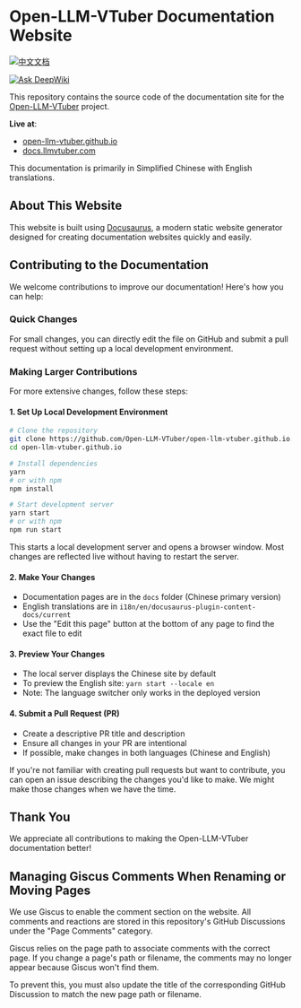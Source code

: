 # Open-LLM-VTuber Documentation Website

[![中文文档](https://img.shields.io/badge/文档-中文版-blue.svg)](README.CN.md)

[![Ask DeepWiki](https://deepwiki.com/badge.svg)](https://deepwiki.com/Open-LLM-VTuber/open-llm-vtuber.github.io)

This repository contains the source code of the documentation site for the [Open-LLM-VTuber](https://github.com/Open-LLM-VTuber) project. 

**Live at**: 
- [open-llm-vtuber.github.io](https://open-llm-vtuber.github.io/)
- [docs.llmvtuber.com](https://docs.llmvtuber.com/)

This documentation is primarily in Simplified Chinese with English translations.

## About This Website

This website is built using [Docusaurus](https://docusaurus.io/), a modern static website generator designed for creating documentation websites quickly and easily.

## Contributing to the Documentation

We welcome contributions to improve our documentation! Here's how you can help:

### Quick Changes

For small changes, you can directly edit the file on GitHub and submit a pull request without setting up a local development environment.

### Making Larger Contributions

For more extensive changes, follow these steps:

#### 1. Set Up Local Development Environment

```bash
# Clone the repository
git clone https://github.com/Open-LLM-VTuber/open-llm-vtuber.github.io.git
cd open-llm-vtuber.github.io

# Install dependencies
yarn
# or with npm
npm install

# Start development server
yarn start
# or with npm
npm run start
```

This starts a local development server and opens a browser window. Most changes are reflected live without having to restart the server.

#### 2. Make Your Changes

- Documentation pages are in the `docs` folder (Chinese primary version)
- English translations are in `i18n/en/docusaurus-plugin-content-docs/current`
- Use the "Edit this page" button at the bottom of any page to find the exact file to edit

#### 3. Preview Your Changes

- The local server displays the Chinese site by default
- To preview the English site: `yarn start --locale en`
- Note: The language switcher only works in the deployed version

#### 4. Submit a Pull Request (PR)

- Create a descriptive PR title and description
- Ensure all changes in your PR are intentional
- If possible, make changes in both languages (Chinese and English)

If you're not familiar with creating pull requests but want to contribute, you can open an issue describing the changes you'd like to make. We might make those changes when we have the time.

## Thank You

We appreciate all contributions to making the Open-LLM-VTuber documentation better!



## Managing Giscus Comments When Renaming or Moving Pages

We use Giscus to enable the comment section on the website. All comments and reactions are stored in this repository's GitHub Discussions under the "Page Comments" category.

Giscus relies on the page path to associate comments with the correct page. If you change a page's path or filename, the comments may no longer appear because Giscus won't find them.

To prevent this, you must also update the title of the corresponding GitHub Discussion to match the new page path or filename.